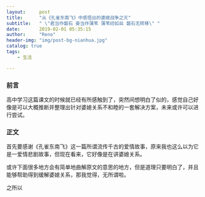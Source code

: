 ```yaml
---
layout:     post
title:      "从《孔雀东南飞》中感悟出的婆媳战争之灭"
subtitle:   " \"君当作磐石 妾当作蒲苇 蒲苇纫如丝 磐石无转移\" "
date:       2019-02-01 05:35:15
author:     "Reno"
header-img: "img/post-bg-nianhua.jpg"
catalog: true
tags:
    - 生活

---
```


### 前言

高中学习这篇课文的时候就已经有所感触到了，突然间想明白了似的，感觉自己好像是可以大概推断并整理出针对婆媳关系不和睦的一套解决方案，未来或许可以进行尝试。

### 正文

首先要感谢《孔雀东南飞》这一篇所谓流传千古的爱情故事，原来我也这么以为它是一爱情悲剧故事，但现在看来，它好像是在讲婆媳关系。

或许下面很多地方会有简单地曲解原文的意思的地方，但是道理只要明白了，并且能够帮助得到缓解婆媳关系，那我觉得，无所谓啦。

之所以